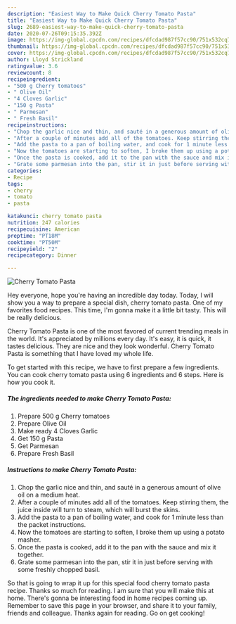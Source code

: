 ```yaml
---
description: "Easiest Way to Make Quick Cherry Tomato Pasta"
title: "Easiest Way to Make Quick Cherry Tomato Pasta"
slug: 2689-easiest-way-to-make-quick-cherry-tomato-pasta
date: 2020-07-26T09:15:35.392Z
image: https://img-global.cpcdn.com/recipes/dfcdad987f57cc90/751x532cq70/cherry-tomato-pasta-recipe-main-photo.jpg
thumbnail: https://img-global.cpcdn.com/recipes/dfcdad987f57cc90/751x532cq70/cherry-tomato-pasta-recipe-main-photo.jpg
cover: https://img-global.cpcdn.com/recipes/dfcdad987f57cc90/751x532cq70/cherry-tomato-pasta-recipe-main-photo.jpg
author: Lloyd Strickland
ratingvalue: 3.6
reviewcount: 8
recipeingredient:
- "500 g Cherry tomatoes"
- " Olive Oil"
- "4 Cloves Garlic"
- "150 g Pasta"
- " Parmesan"
- " Fresh Basil"
recipeinstructions:
- "Chop the garlic nice and thin, and sauté in a generous amount of olive oil on a medium heat."
- "After a couple of minutes add all of the tomatoes. Keep stirring them, the juice inside will turn to steam, which will burst the skins."
- "Add the pasta to a pan of boiling water, and cook for 1 minute less than the packet instructions."
- "Now the tomatoes are starting to soften, I broke them up using a potato masher."
- "Once the pasta is cooked, add it to the pan with the sauce and mix it together."
- "Grate some parmesan into the pan, stir it in just before serving with some freshly chopped basil."
categories:
- Recipe
tags:
- cherry
- tomato
- pasta

katakunci: cherry tomato pasta 
nutrition: 247 calories
recipecuisine: American
preptime: "PT18M"
cooktime: "PT50M"
recipeyield: "2"
recipecategory: Dinner

---
```



![Cherry Tomato Pasta](https://img-global.cpcdn.com/recipes/dfcdad987f57cc90/751x532cq70/cherry-tomato-pasta-recipe-main-photo.jpg)

Hey everyone, hope you're having an incredible day today. Today, I will show you a way to prepare a special dish, cherry tomato pasta. One of my favorites food recipes. This time, I'm gonna make it a little bit tasty. This will be really delicious.

Cherry Tomato Pasta is one of the most favored of current trending meals in the world. It's appreciated by millions every day. It's easy, it is quick, it tastes delicious. They are nice and they look wonderful. Cherry Tomato Pasta is something that I have loved my whole life.




To get started with this recipe, we have to first prepare a few ingredients. You can cook cherry tomato pasta using 6 ingredients and 6 steps. Here is how you cook it.

<!--inarticleads1-->

##### The ingredients needed to make Cherry Tomato Pasta:

1. Prepare 500 g Cherry tomatoes
1. Prepare  Olive Oil
1. Make ready 4 Cloves Garlic
1. Get 150 g Pasta
1. Get  Parmesan
1. Prepare  Fresh Basil




<!--inarticleads2-->

##### Instructions to make Cherry Tomato Pasta:

1. Chop the garlic nice and thin, and sauté in a generous amount of olive oil on a medium heat.
1. After a couple of minutes add all of the tomatoes. Keep stirring them, the juice inside will turn to steam, which will burst the skins.
1. Add the pasta to a pan of boiling water, and cook for 1 minute less than the packet instructions.
1. Now the tomatoes are starting to soften, I broke them up using a potato masher.
1. Once the pasta is cooked, add it to the pan with the sauce and mix it together.
1. Grate some parmesan into the pan, stir it in just before serving with some freshly chopped basil.




So that is going to wrap it up for this special food cherry tomato pasta recipe. Thanks so much for reading. I am sure that you will make this at home. There's gonna be interesting food in home recipes coming up. Remember to save this page in your browser, and share it to your family, friends and colleague. Thanks again for reading. Go on get cooking!
